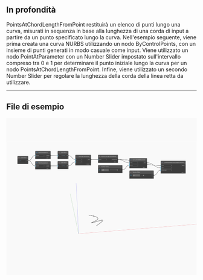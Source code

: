 ## In profondità
PointsAtChordLengthFromPoint restituirà un elenco di punti lungo una curva, misurati in sequenza in base alla lunghezza di una corda di input a partire da un punto specificato lungo la curva. Nell'esempio seguente, viene prima creata una curva NURBS utilizzando un nodo ByControlPoints, con un insieme di punti generati in modo casuale come input. Viene utilizzato un nodo PointAtParameter con un Number Slider impostato sull'intervallo compreso tra 0 e 1 per determinare il punto iniziale lungo la curva per un nodo PointsAtChordLengthFromPoint. Infine, viene utilizzato un secondo Number Slider per regolare la lunghezza della corda della linea retta da utilizzare.
___
## File di esempio

![PointsAtChordLengthFromPoint](./Autodesk.DesignScript.Geometry.Curve.PointsAtChordLengthFromPoint_img.jpg)


